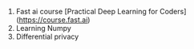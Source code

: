 1. Fast ai course [Practical Deep Learning for Coders] (https://course.fast.ai)
2. Learning Numpy
3. Differential privacy 
        
